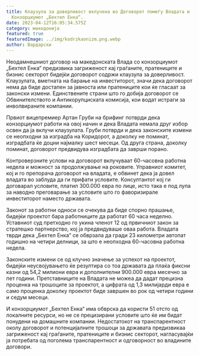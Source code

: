 ```yaml
---
title: Клаузула за доверливост вклучена во Договорот помеѓу Владата и
  Конзорциумот „Бехтел Енка“.
date: 2023-04-12T16:05:34.575Z
category: македонија
featured: true
featuredImage: ../img/kodrzkaonizm.png.webp
author: Вардарски
---
```


Неодамнешниот договор на македонската Влада со конзорциумот „Бехтел Енка“ предизвика загриженост кај граѓаните, пратениците и бизнис секторот бидејќи договорот содржи клаузула за доверливост. Клаузулата, вметната на барање на инвеститорот, значи дека договорот нема да биде достапен за јавноста или пратениците кои ќе гласаат за законски измени. Единствените страни што го добија договорот се Обвинителството и Антикорупциската комисија, кои водат истраги за инволвираните компании.

Првиот вицепремиер Артан Груби на брифинг потврди дека конзорциумот работи на овој начин и дека Владата немала друг избор освен да ја вклучи клаузулата. Груби потврди и дека законските измени се неопходни за изградба на Коридорот, а доколку не поминат, изградбата ќе доцни најмалку шест месеци. Од друга страна, доколку поминат, договорот предвидува изградбата да заврши порано.

Контроверзните услови на договорот вклучуваат 60-часовна работна недела и можност за продолжување на роковите. Управниот комитет, кој и го препорача договорот на владата, е обвинет дека ја довел владата во заблуда да ги прифати условите. Консултантот кој ги договарал условите, платил 300.000 евра по лице, исто така е под лупа за наводно преговарање за условите што го фаворизирале инвеститорот наместо државата.

Законот за работни односи се очекува да биде спорно прашање, бидејќи проектот бара работниците да работат 60 часа неделно. Уставниот суд претходно го укина членот 12 од првичниот закон за стратешко партнерство, кој ја предвидуваше оваа работа. Владата тврди дека „Бехтел Енка“ се обврзала да гради 23 километри автопат годишно на четири делници, за што е неопходна 60-часовна работна недела.

Законските измени се од клучно значење за успехот на проектот, бидејќи неусвојувањето ќе резултира со тоа државата да плаќа фиксни казни од 54,2 милиони евра и дополнителни 900.000 евра месечно за пет години. Претставниците на Владата не можеа да дадат прецизна проценка на трошоците за проектот, а цифрата од 1,3 милијарди евра е само проценка доколку проектот биде завршен во рок од четири години и седум месеци.

И конзорциумот „Бехтел Енка“ има обврска да користи 51 отсто од локалните ресурси, но не се прецизирани условите што ќе им бидат понудени на домашните компании. Недостатокот на транспарентност околу договорот и потенцијалните трошоци за државата предизвикаа загриженост кај граѓаните, пратениците и бизнис секторот, нагласувајќи ја потребата од поголема транспарентност и одговорност во владините договори.
